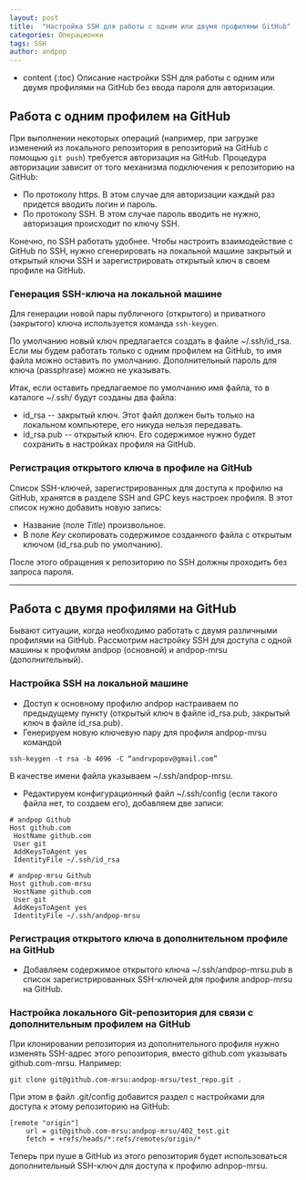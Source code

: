 ```yaml
---
layout: post
title:  "Настройка SSH для работы с одним или двумя профилями GitHub"
categories: Операционки
tags: SSH
author: andpop
---
```


* content
{:toc}
Описание настройки SSH для работы с одним или двумя профилями на GitHub без ввода пароля для авторизации.



## Работа с одним профилем на GitHub
При выполнении некоторых операций (например, при загрузке изменений из локального репозитория в репозиторий на GitHub с помощью `git push`) требуется авторизация на GitHub. Процедура авторизации зависит от того механизма подключения к репозиторию на GitHub:
* По протоколу https. В этом случае для авторизации каждый раз придется вводить логин и пароль. 
* По протоколу SSH. В этом случае пароль вводить не нужно, авторизация происходит по ключу SSH.

Конечно, по SSH работать удобнее. Чтобы настроить взаимодействие с GitHub по SSH, нужно сгенерировать на локальной машине закрытый и открытый ключи SSH и зарегистрировать открытый ключ в своем профиле на GitHub.

### Генерация SSH-ключа на локальной машине
Для генерации новой пары публичного (открытого) и приватного (закрытого) ключа используется команда `ssh-keygen`.

По умолчанию новый ключ предлагается создать в файле ~/.ssh/id_rsa. Если мы будем работать только с одним профилем на GitHub, то имя файла можно оставить по умолчанию. Дополнительный пароль для  ключа (passphrase) можно не указывать.

Итак, если оставить предлагаемое по умолчанию имя файла, то в каталоге ~/.ssh/ будут созданы два файла:
* id_rsa -- закрытый ключ. Этот файл должен быть только на локальном компьютере, его никуда нельзя передавать.
* id_rsa.pub -- открытый ключ. Его содержимое нужно будет сохранить в настройках профиля на GitHub.

### Регистрация открытого ключа в профиле на GitHub
Список SSH-ключей, зарегистрированных для доступа к профилю на GitHub, хранятся в разделе SSH and GPC keys настроек профиля. В этот список нужно добавить новую запись:
* Название (поле *Title*) произвольное.
* В поле *Key* скопировать содержимое созданного файла с открытым ключом (id_rsa.pub по умолчанию).

После этого обращения к репозиторию по SSH должны проходить без запроса пароля.

* * *
## Работа с двумя профилями на GitHub
Бывают ситуации, когда необходимо работать с двумя различными профилями на GitHub. Рассмотрим настройку SSH для доступа с одной машины к профилям andpop (основной) и andpop-mrsu (дополнительный).
### Настройка SSH на локальной машине
* Доступ к основному профилю andpop настраиваем по предыдущему пункту (открытый ключ в файле id_rsa.pub, закрытый ключ в файле id_rsa.pub).
* Генерируем новую ключевую пару для профиля andpop-mrsu командой
```
ssh-keygen -t rsa -b 4096 -C “andrvpopov@gmail.com”
```
В качестве имени файла указываем ~/.ssh/andpop-mrsu.
* Редактируем конфигурационный файл ~/.ssh/config (если такого файла нет, то создаем его), добавляем две записи:

```
# andpop Github
Host github.com
 HostName github.com
 User git
 AddKeysToAgent yes
 IdentityFile ~/.ssh/id_rsa

# andpop-mrsu Github
Host github.com-mrsu
 HostName github.com
 User git
 AddKeysToAgent yes
 IdentityFile ~/.ssh/andpop-mrsu
```
### Регистрация открытого ключа в дополнительном профиле на GitHub
* Добавляем содержимое открытого ключа ~/.ssh/andpop-mrsu.pub в список зарегистрированных SSH-ключей для профиля andpop-mrsu на GitHub.
### Настройка локального Git-репозитория для связи с дополнительным профилем на GitHub
При клонировании репозитория из дополнительного профиля нужно изменять SSH-адрес этого репозитория, вместо github.com указывать github.com-mrsu. Например:
```
git clone git@github.com-mrsu:andpop-mrsu/test_repo.git .
```
При этом в файл .git/config добавится раздел с настройками для доступа к этому репозиторию на  GitHub:
```
[remote "origin"]
	url = git@github.com-mrsu:andpop-mrsu/402_test.git
	fetch = +refs/heads/*:refs/remotes/origin/*
```
Теперь при пуше в GitHub из этого репозитория будет использоваться дополнительный SSH-ключ для доступа к профилю adnpop-mrsu.
